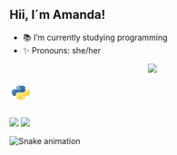 ## Hii, I´m Amanda!

- 📚 I’m currently studying programming
- ✨ Pronouns: she/her

<div align="center">
  <a href="https://github.com/mandsD">
  <img height="180em" src="https://github-readme-stats.vercel.app/api?username=mandsD&show_icons=true&theme=tokyonight&include_all_commits=true&count_private=true"/>
</div>
  
  <div style="display: inline_block"><br>
  <img align="center" alt="Mands-Python" height="30" width="40" src="https://raw.githubusercontent.com/devicons/devicon/master/icons/python/python-original.svg">
</div>
  
  ##
  
<div>
  <a href="https://instagram.com/amanda.dahm" target="_blank"><img src="https://img.shields.io/badge/-Instagram-%23E4405F?style=for-the-badge&logo=instagram&logoColor=white" target="_blank"></a>
  <a href = "amandafd@outlook.com"><img src="https://img.shields.io/badge/Gmail-D14836?style=for-the-badge&logo=gmail&logoColor=white" target="_blank"></a>
  
  ![Snake animation](https://github.com/mandsD/mandsD/blob/output/github-contribution-grid-snake.svg)
  
</div>
